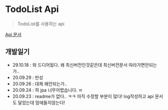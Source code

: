 # TodoList Api

> TodoList를 사용하는 api

[Api 문서](https://documenter.getpostman.com/view/9478063/TVKEWx4p#ca69e69b-f77a-4ad9-8340-1f9726d77f5b)

## 개발일기
*  29.10.18 : 와 드디어됬다. 왜 최신버전인것같은데 최신버전문서 따라가면안되는가..   
*  20.09.29 : 반성   
*  20.09.26 : 대체 왜안되는가..   
*  20.09.24 : 하 jpa 너무어렵습니다. ㅠ   
*  20.09.23 : readme가 없다.. ㅋㅋ  아직 수정할 부분이 많다! log작성하고 api 문서도 달았는데 맘에들지않는다!   
